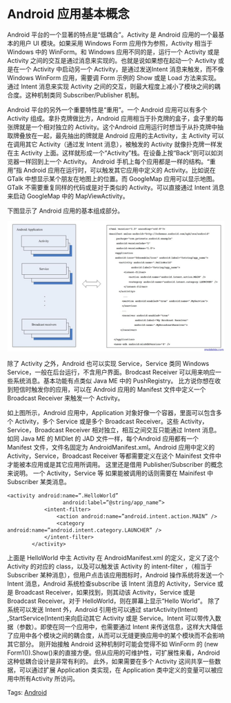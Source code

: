 # Android 应用基本概念

Android 平台的一个显著的特点是“低耦合”。Activity 是 Android 应用的一个最基本的用户 UI 模块。如果采用 Windows Form 应用作为参照，Activity 相当于 Windows 中的 WinForm。和 Windows 应用不同的是，运行一个 Activity 或是 Activity 之间的交互是通过消息来实现的。也就是说如果想在起动一个 Activity 或是在一个 Activity 中启动另一个 Activity，是通过发送Intent 消息来触发，而不像 Windows WinForm 应用，需要调 Form 示例的 Show 或是 Load 方法来实现。通过 Intent 消息来实现 Activity 之间的交互，则最大程度上减小了模块之间的耦合度。这种机制类同 Subscriber/Publisher 机制。

Android 平台的另外一个重要特性是“重用”。一个 Android 应用可以有多个 Activity 组成。拿扑克牌做比方，Android 应用相当于扑克牌的盒子，盒子里的每张牌就是一个相对独立的 Activity。这个Android 应用运行时想当于从扑克牌中抽取牌叠放在一起，最先抽出的牌就是 Android 应用的主Activity，主 Activity 可以在调用其它 Activity（通过发 Intent 消息），被触发的 Activity 就像扑克牌一样发在主 Activity 上面。这样就形成一个“Activity”栈。在设备上按“Back”则可以如浏览器一样回到上一个 Activity。 Android 手机上每个应用都是一样的结构。“重用”指 Android 应用在运行时，可以触发其它应用中定义的 Activity。比如说在 GTalk 中想显示某个朋友在地图上的位置。而 GoogleMap 应用可以显示地图。GTalk 不需要重复同样的代码或是对于类似的 Activity。可以直接通过 Intent 消息来启动 GoogleMap 中的 MapViewActivity。

下图显示了 Android 应用的基本组成部分。

![](images/9.png)

除了 Activity 之外，Android 也可以实现 Service，Service 类同 Windows Service，一般在后台运行，不含用户界面。Brodcast Receiver 可以用来响应一些系统消息。基本功能有点类似 Java ME 中的 PushRegistry。 比方说你想在收到短信时触发你的应用，可以在 Android 应用的 Manifest 文件中定义一个 Broadcast Receiver 来触发一个 Activity。

如上图所示，Android 应用中，Application 对象好像一个容器，里面可以包含多个 Activity，多个 Service 或是多个 Broadcast Receiver。这些 Activity，Service，Broadcast Receiver 相对独立，相互之间交互只能通过 Intent 消息。如同 Java ME 的 MIDlet 的 JAD 文件一样，每个Android 应用都有一个 Manifest 文件，文件名固定为 AndroidManifest.xml。Android 应用中定义的 Activity，Service，Broadcast Receiver 等都需要定义在这个 Mainifest 文件中才能被本应用或是其它应用所调用。 这里还是借用 Publisher/Subscriber 的概念来说明。 一个 Activity，Service 等 如果能被调用的话则需要在 Mainifest 中 Subscriber 某类消息。

```
<activity android:name=”.HelloWorld”
                  android:label=”@string/app_name”>
            <intent-filter>
                <action android:name=”android.intent.action.MAIN” />
                <category android:name=”android.intent.category.LAUNCHER” />
            </intent-filter>
        </activity>
```

上面是 HelloWorld 中主 Activity 在 AndroidManifest.xml 的定义，定义了这个 Activity 的对应的 class，以及可以触发该 Activity 的 intent-filter ，（相当于 Subscriber 某种消息），但用户点击该应用图标时，Android 操作系统将发送一个 Intent 消息，Android 系统检查subscribe 该 Intent 消息的 Activity，Service 或是 Broadcast Receiver，如果找到，则其动该 Activity，Service 或是 Broadcast Receiver。对于 HelloWorld，则在屏幕上显示“Hello World”。 除了系统可以发送 Intent 外，Android 引用也可以通过 startActivity(Intent) ,StartService(Intent)来向启动其它 Activity 或是 Service。Intent 可以带传入数据（参数）。即使在同一个应用中，也需要通过 Intent 来传送信息，这样大大降低了应用中各个模块之间的耦合度，从而可以无缝更换应用中的某个模块而不会影响其它部分。 刚开始接触 Android 这种机制时可能会觉得不如 WinForm 的 (new Form1()).Show()来的直接方便。但从应用的可维护性，可扩展性来看，Android 这种低耦合设计是非常有利的。 此外，如果需要在多个 Activity 这间共享一些数据，可以通过扩展 Application 类实现，在 Application 类中定义的变量可以被应用中所有Activity 所访问。

Tags: [Android](http://www.imobilebbs.com/wordpress/archives/tag/android)
